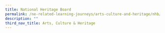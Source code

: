 ```yaml
---
title: National Heritage Board
permalink: /ne-related-learning-journeys/arts-culture-and-heritage/nhb/
description: ""
third_nav_title: Arts, Culture & Heritage
---
```

